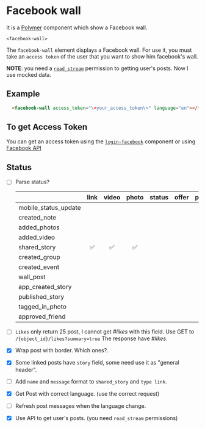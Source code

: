 # Facebook wall

It is a [Polymer](https://www.polymer-project.org/1.0/) component which show a Facebook wall.

`<facebook-wall>`

The `facebook-wall` element displays a Facebook wall.
For use it, you  must take an `access token` of the user that you want to show him facebook's wall.

**NOTE**: you need a [`read_stream`](https://developers.facebook.com/docs/facebook-login/permissions/v2.3) permission to
getting user's posts. Now I use mocked data.

## Example

```html
  <facebook-wall access_token="\<your_access_token\>" language="en"></facebook-wall>
```

## To get Access Token

You can get an access token using the [`login-facebook`](https://github.com/Mortega5/login-facebook) component or
using [Facebook API](https://developers.facebook.com/docs/facebook-login/access-tokens)


## Status

+ [ ] Parse status?


  |                      | link | video | photo | status | offer | post |
  |----------------------|:------:|:------:|:-------:|:--------:|:-------:|:-------:|
  | mobile_status_update |      |      |       |        |       |       |
  | created_note         |      |      |       |        |       |       |
  | added_photos         |      |      |       |        |       |       |
  | added_video          |      |      |       |        |       |       |
  | shared_story         |:white_check_mark:|:white_check_mark:|:white_check_mark:|        |       |       |
  | created_group        |      |      |       |        |       |       |
  | created_event        |      |      |       |        |       |       |
  | wall_post            |      |      |       |        |       |       |
  | app_created_story    |      |      |       |        |       |       |
  | published_story      |      |      |       |        |       |       |
  | tagged_in_photo      |      |      |       |        |       |       |
  | approved_friend      |      |      |       |        |       |       |


+ [ ] `Likes` only return 25 post, I cannot get *#likes* with this field. Use GET to `/{object_id}/likes?summary=true`
      The response have *#likes*.

+ [x] Wrap post with border. Which ones?.

+ [x] Some linked posts have `story` field, some need use it as "general header".

+ [ ] Add `name` and `message` format to `shared_story` and `type link`.

+ [x] Get Post with correct language. (use the correct request)

+ [ ] Refresh post messages when the language change.

+ [x] Use API to get user's posts. (you need `read_stream` permissions)







